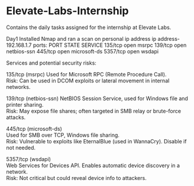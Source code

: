 # Elevate-Labs-Internship
Contains the daily tasks assigned for the internship at Elevate Labs.

Day1
Installed Nmap and ran a scan on personal ip address
ip address- 192.168.1.7
ports: 
PORT     STATE SERVICE
135/tcp  open  msrpc
139/tcp  open  netbios-ssn
445/tcp  open  microsoft-ds
5357/tcp open  wsdapi

Services and potential security risks:

135/tcp (msrpc)
Used for Microsoft RPC (Remote Procedure Call).  
Risk: Can be used in DCOM exploits or lateral movement in internal networks.

139/tcp (netbios-ssn)
NetBIOS Session Service, used for Windows file and printer sharing.  
Risk: May expose file shares; often targeted in SMB relay or brute-force attacks.

445/tcp (microsoft-ds)  
Used for SMB over TCP, Windows file sharing.  
Risk: Vulnerable to exploits like EternalBlue (used in WannaCry). Disable if not needed.

5357/tcp (wsdapi)  
Web Services for Devices API. Enables automatic device discovery in a network.  
Risk: Not critical but could reveal device info to attackers.
